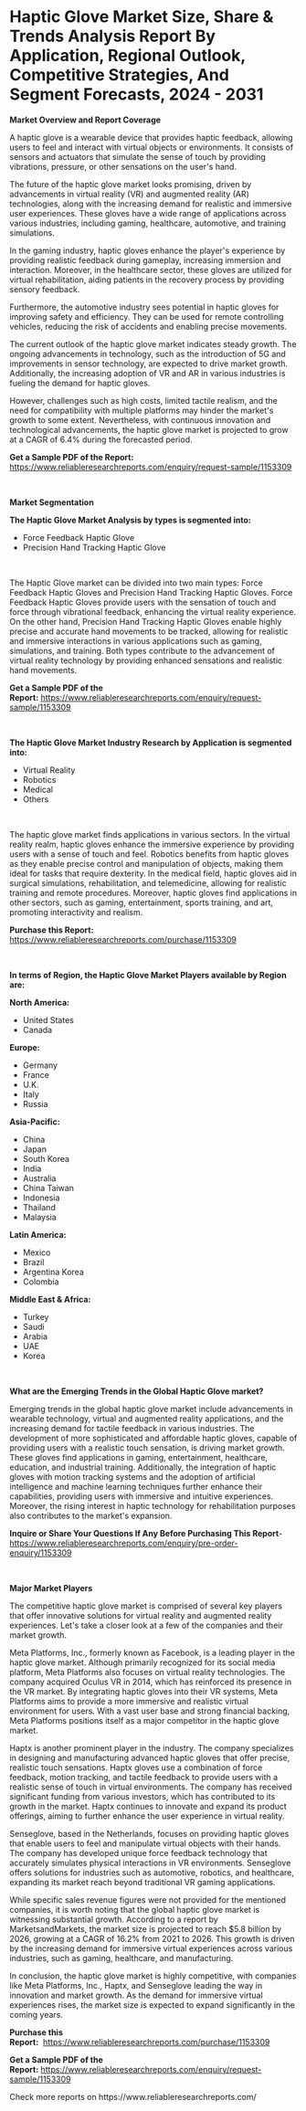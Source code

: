 <p><h1>Haptic Glove Market Size, Share & Trends Analysis Report By Application, Regional Outlook, Competitive Strategies, And Segment Forecasts, 2024 - 2031</h1></p><p><strong>Market Overview and Report Coverage</strong></p>
<p><p>A haptic glove is a wearable device that provides haptic feedback, allowing users to feel and interact with virtual objects or environments. It consists of sensors and actuators that simulate the sense of touch by providing vibrations, pressure, or other sensations on the user's hand.</p><p>The future of the haptic glove market looks promising, driven by advancements in virtual reality (VR) and augmented reality (AR) technologies, along with the increasing demand for realistic and immersive user experiences. These gloves have a wide range of applications across various industries, including gaming, healthcare, automotive, and training simulations.</p><p>In the gaming industry, haptic gloves enhance the player's experience by providing realistic feedback during gameplay, increasing immersion and interaction. Moreover, in the healthcare sector, these gloves are utilized for virtual rehabilitation, aiding patients in the recovery process by providing sensory feedback.</p><p>Furthermore, the automotive industry sees potential in haptic gloves for improving safety and efficiency. They can be used for remote controlling vehicles, reducing the risk of accidents and enabling precise movements.</p><p>The current outlook of the haptic glove market indicates steady growth. The ongoing advancements in technology, such as the introduction of 5G and improvements in sensor technology, are expected to drive market growth. Additionally, the increasing adoption of VR and AR in various industries is fueling the demand for haptic gloves.</p><p>However, challenges such as high costs, limited tactile realism, and the need for compatibility with multiple platforms may hinder the market's growth to some extent. Nevertheless, with continuous innovation and technological advancements, the haptic glove market is projected to grow at a CAGR of 6.4% during the forecasted period.</p></p>
<p><strong>Get a Sample PDF of the Report:</strong> <a href="https://www.reliableresearchreports.com/enquiry/request-sample/1153309">https://www.reliableresearchreports.com/enquiry/request-sample/1153309</a></p>
<p>&nbsp;</p>
<p><strong>Market Segmentation</strong></p>
<p><strong>The Haptic Glove Market Analysis by types is segmented into:</strong></p>
<p><ul><li>Force Feedback Haptic Glove</li><li>Precision Hand Tracking Haptic Glove</li></ul></p>
<p>&nbsp;</p>
<p><p>The Haptic Glove market can be divided into two main types: Force Feedback Haptic Gloves and Precision Hand Tracking Haptic Gloves. Force Feedback Haptic Gloves provide users with the sensation of touch and force through vibrational feedback, enhancing the virtual reality experience. On the other hand, Precision Hand Tracking Haptic Gloves enable highly precise and accurate hand movements to be tracked, allowing for realistic and immersive interactions in various applications such as gaming, simulations, and training. Both types contribute to the advancement of virtual reality technology by providing enhanced sensations and realistic hand movements.</p></p>
<p><strong>Get a Sample PDF of the Report:</strong>&nbsp;<a href="https://www.reliableresearchreports.com/enquiry/request-sample/1153309">https://www.reliableresearchreports.com/enquiry/request-sample/1153309</a></p>
<p>&nbsp;</p>
<p><strong>The Haptic Glove Market Industry Research by Application is segmented into:</strong></p>
<p><ul><li>Virtual Reality</li><li>Robotics</li><li>Medical</li><li>Others</li></ul></p>
<p>&nbsp;</p>
<p><p>The haptic glove market finds applications in various sectors. In the virtual reality realm, haptic gloves enhance the immersive experience by providing users with a sense of touch and feel. Robotics benefits from haptic gloves as they enable precise control and manipulation of objects, making them ideal for tasks that require dexterity. In the medical field, haptic gloves aid in surgical simulations, rehabilitation, and telemedicine, allowing for realistic training and remote procedures. Moreover, haptic gloves find applications in other sectors, such as gaming, entertainment, sports training, and art, promoting interactivity and realism.</p></p>
<p><strong>Purchase this Report:</strong>&nbsp; <a href="https://www.reliableresearchreports.com/purchase/1153309">https://www.reliableresearchreports.com/purchase/1153309</a></p>
<p>&nbsp;</p>
<p><strong>In terms of Region, the Haptic Glove Market Players available by Region are:</strong></p>
<p>
    <p> <strong> North America: </strong>
        <ul>
            <li>United States</li>
            <li>Canada</li>
        </ul>
        </p> 
    <p> <strong> Europe: </strong>
        <ul>
            <li>Germany</li>
            <li>France</li>
            <li>U.K.</li>
            <li>Italy</li>
            <li>Russia</li>
        </ul>
        </p> 
    <p> <strong> Asia-Pacific: </strong>
        <ul>
            <li>China</li>
            <li>Japan</li>
            <li>South Korea</li>
            <li>India</li>
            <li>Australia</li>
            <li>China Taiwan</li>
            <li>Indonesia</li>
            <li>Thailand</li>
            <li>Malaysia</li>
        </ul>
        </p> 
    <p> <strong> Latin America: </strong>
        <ul>
            <li>Mexico</li>
            <li>Brazil</li>
            <li>Argentina Korea</li>
            <li>Colombia</li>
        </ul>
        </p> 
    <p> <strong> Middle East & Africa: </strong>
        <ul>
            <li>Turkey</li>
            <li>Saudi</li>
            <li>Arabia</li>
            <li>UAE</li>
            <li>Korea</li>
        </ul>
    </p>
    </p>
<p>&nbsp;</p>
<p><strong>What are the Emerging Trends in the Global Haptic Glove market?</strong></p>
<p><p>Emerging trends in the global haptic glove market include advancements in wearable technology, virtual and augmented reality applications, and the increasing demand for tactile feedback in various industries. The development of more sophisticated and affordable haptic gloves, capable of providing users with a realistic touch sensation, is driving market growth. These gloves find applications in gaming, entertainment, healthcare, education, and industrial training. Additionally, the integration of haptic gloves with motion tracking systems and the adoption of artificial intelligence and machine learning techniques further enhance their capabilities, providing users with immersive and intuitive experiences. Moreover, the rising interest in haptic technology for rehabilitation purposes also contributes to the market's expansion.</p></p>
<p><strong>Inquire or Share Your Questions If Any Before Purchasing This Report</strong>- <a href="https://www.reliableresearchreports.com/enquiry/pre-order-enquiry/1153309">https://www.reliableresearchreports.com/enquiry/pre-order-enquiry/1153309</a></p>
<p>&nbsp;</p>
<p><strong>Major Market Players</strong></p>
<p><p>The competitive haptic glove market is comprised of several key players that offer innovative solutions for virtual reality and augmented reality experiences. Let's take a closer look at a few of the companies and their market growth.</p><p>Meta Platforms, Inc., formerly known as Facebook, is a leading player in the haptic glove market. Although primarily recognized for its social media platform, Meta Platforms also focuses on virtual reality technologies. The company acquired Oculus VR in 2014, which has reinforced its presence in the VR market. By integrating haptic gloves into their VR systems, Meta Platforms aims to provide a more immersive and realistic virtual environment for users. With a vast user base and strong financial backing, Meta Platforms positions itself as a major competitor in the haptic glove market.</p><p>Haptx is another prominent player in the industry. The company specializes in designing and manufacturing advanced haptic gloves that offer precise, realistic touch sensations. Haptx gloves use a combination of force feedback, motion tracking, and tactile feedback to provide users with a realistic sense of touch in virtual environments. The company has received significant funding from various investors, which has contributed to its growth in the market. Haptx continues to innovate and expand its product offerings, aiming to further enhance the user experience in virtual reality.</p><p>Senseglove, based in the Netherlands, focuses on providing haptic gloves that enable users to feel and manipulate virtual objects with their hands. The company has developed unique force feedback technology that accurately simulates physical interactions in VR environments. Senseglove offers solutions for industries such as automotive, robotics, and healthcare, expanding its market reach beyond traditional VR gaming applications.</p><p>While specific sales revenue figures were not provided for the mentioned companies, it is worth noting that the global haptic glove market is witnessing substantial growth. According to a report by MarketsandMarkets, the market size is projected to reach $5.8 billion by 2026, growing at a CAGR of 16.2% from 2021 to 2026. This growth is driven by the increasing demand for immersive virtual experiences across various industries, such as gaming, healthcare, and manufacturing.</p><p>In conclusion, the haptic glove market is highly competitive, with companies like Meta Platforms, Inc., Haptx, and Senseglove leading the way in innovation and market growth. As the demand for immersive virtual experiences rises, the market size is expected to expand significantly in the coming years.</p></p>
<p><strong>Purchase this Report:</strong>&nbsp;&nbsp;<a href="https://www.reliableresearchreports.com/purchase/1153309">https://www.reliableresearchreports.com/purchase/1153309</a></p>
<p></p>
<p><strong>Get a Sample PDF of the Report:</strong>&nbsp;<a href="https://www.reliableresearchreports.com/enquiry/request-sample/1153309">https://www.reliableresearchreports.com/enquiry/request-sample/1153309</a></p>
<p>Check more reports on https://www.reliableresearchreports.com/</p>